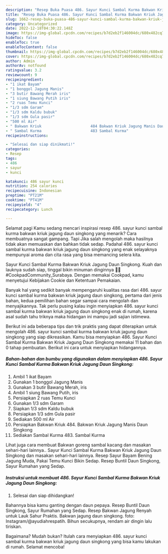 ```yaml
---
description: "Resep Buka Puasa 486. Sayur Kunci Sambal Kurma Bakwan Kriuk Jagung Daun SingkongAnti Ribet"
title: "Resep Buka Puasa 486. Sayur Kunci Sambal Kurma Bakwan Kriuk Jagung Daun SingkongAnti Ribet"
slug: 1662-resep-buka-puasa-486-sayur-kunci-sambal-kurma-bakwan-kriuk-jagung-daun-singkonganti-ribet
category: Uncategorized
date: 2022-12-18T04:30:22.148Z
image: https://img-global.cpcdn.com/recipes/b7d2eb2f146004dc/680x482cq70/486-sayur-kunci-sambal-kurma-bakwan-kriuk-jagung-daun-singkong-foto-resep-utama.jpg
hideToc: false
enableToc: true
enableTocContent: false
thumbnail: https://img-global.cpcdn.com/recipes/b7d2eb2f146004dc/680x482cq70/486-sayur-kunci-sambal-kurma-bakwan-kriuk-jagung-daun-singkong-foto-resep-utama.jpg
cover: https://img-global.cpcdn.com/recipes/b7d2eb2f146004dc/680x482cq70/486-sayur-kunci-sambal-kurma-bakwan-kriuk-jagung-daun-singkong-foto-resep-utama.jpg
author: Admin
authorAv: notfound
ratingvalue: 3.2
reviewcount: 9
recipeingredient:
- "1 ikat Bayam"
- "1 bonggol Jagung Manis"
- "3 butir Bawang Merah iris"
- "1 siung Bawang Putih iris"
- "2 ruas Temu Kunci"
- "1/3 sdm Garam"
- "1/3 sdm Kaldu bubuk"
- "1/3 sdm Gula pasir"
- "500 ml Air"
- " Bakwan Kriuk                      484 Bakwan Kriuk Jagung Manis Daun Singkong"
- " Sambal Kurma                      483 Sambal Kurma"
recipeinstructions:

- "Selesai dan siap dinikmati!"
categories:
- Resep
tags:
- 486
- sayur
- kunci

katakunci: 486 sayur kunci 
nutrition: 254 calories
recipecuisine: Indonesian
preptime: "PT21M"
cooktime: "PT41M"
recipeyield: "4"
recipecategory: Lunch

---
```



Selamat pagi Kamu sedang mencari inspirasi resep 486. sayur kunci sambal kurma bakwan kriuk jagung daun singkong yang menarik? Cara membuatnya sangat gampang. Tapi Jika salah mengolah maka hasilnya tidak akan memuaskan dan bahkan tidak sedap. Padahal 486. sayur kunci sambal kurma bakwan kriuk jagung daun singkong yang enak selayaknya mempunyai aroma dan cita rasa yang bisa memancing selera kita.


Sayur Kunci Sambal Kurma Bakwan Kriuk Jagung Daun Singkong. Kuah dan lauknya sudah siap, tinggal bikin minuman dinginnya 🥤🧊 #CookpadCommunity_Surabaya. Dengan memakai Cookpad, kamu menyetujui Kebijakan Cookie dan Ketentuan Pemakaian.

Banyak hal yang sedikit banyak mempengaruhi kualitas rasa dari 486. sayur kunci sambal kurma bakwan kriuk jagung daun singkong, pertama dari jenis bahan, kedua pemilihan bahan segar sampai cara mengolah dan menyajikannya. Tak perlu pusing kalau ingin menyiapkan 486. sayur kunci sambal kurma bakwan kriuk jagung daun singkong enak di rumah, karena asal sudah tahu triknya maka hidangan ini mampu jadi sajian istimewa.


Berikut ini ada beberapa tips dan trik praktis yang dapat diterapkan untuk mengolah 486. sayur kunci sambal kurma bakwan kriuk jagung daun singkong yang siap dikreasikan. Kamu bisa menyiapkan 486. Sayur Kunci Sambal Kurma Bakwan Kriuk Jagung Daun Singkong memakai 11 bahan dan 0 tahap pembuatan. Berikut ini cara untuk menyiapkan hidangannya.

<!--inarticleads1-->

##### Bahan-bahan dan bumbu yang digunakan dalam menyiapkan 486. Sayur Kunci Sambal Kurma Bakwan Kriuk Jagung Daun Singkong:

1. Ambil 1 ikat Bayam
1. Gunakan 1 bonggol Jagung Manis
1. Gunakan 3 butir Bawang Merah, iris
1. Ambil 1 siung Bawang Putih, iris
1. Persiapkan 2 ruas Temu Kunci
1. Gunakan 1/3 sdm Garam
1. Siapkan 1/3 sdm Kaldu bubuk
1. Persiapkan 1/3 sdm Gula pasir
1. Sediakan 500 ml Air
1. Persiapkan  Bakwan Kriuk                      484. Bakwan Kriuk Jagung Manis Daun Singkong
1. Sediakan  Sambal Kurma                      483. Sambal Kurma


Lihat juga cara membuat Bakwan goreng sambal kacang dan masakan sehari-hari lainnya.. Sayur Kunci Sambal Kurma Bakwan Kriuk Jagung Daun Singkong dan masakan sehari-hari lainnya. Resep Sayur Bayam Bening Jagung Muda, Pakai Temu Kunci Bikin Sedap. Resep Buntil Daun Singkong, Sayur Rumahan yang Sedap. 

<!--inarticleads2-->

##### Instruksi untuk membuat 486. Sayur Kunci Sambal Kurma Bakwan Kriuk Jagung Daun Singkong:


1. Selesai dan siap dihidangkan!

Bahannya bisa kamu ganting dengan daun pepaya. Resep Buntil Daun Singkong, Sayur Rumahan yang Sedap. Resep Bakwan Jagung Renyah untuk Lauk Sahur Praktis. Bakwan jagung daun singkong. foto: Instagram/@ayudiahrespatih. Bihun secukupnya, rendam air dingin lalu tiriskan. 

Bagaimana? Mudah bukan? Itulah cara menyiapkan 486. sayur kunci sambal kurma bakwan kriuk jagung daun singkong yang bisa kamu lakukan di rumah. Selamat mencoba!
